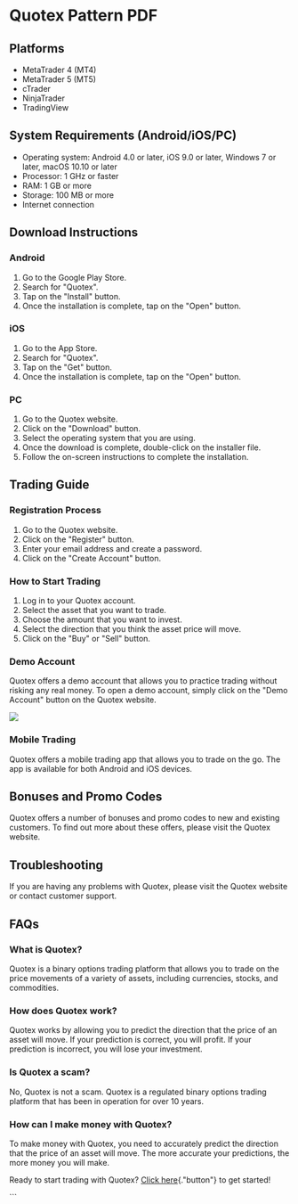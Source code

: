 # Quotex Pattern PDF

## Platforms

-   MetaTrader 4 (MT4)
-   MetaTrader 5 (MT5)
-   cTrader
-   NinjaTrader
-   TradingView

## System Requirements (Android/iOS/PC)

-   Operating system: Android 4.0 or later, iOS 9.0 or later, Windows 7
    or later, macOS 10.10 or later
-   Processor: 1 GHz or faster
-   RAM: 1 GB or more
-   Storage: 100 MB or more
-   Internet connection

## Download Instructions

### Android

1.  Go to the Google Play Store.
2.  Search for "Quotex".
3.  Tap on the "Install" button.
4.  Once the installation is complete, tap on the "Open" button.

### iOS

1.  Go to the App Store.
2.  Search for "Quotex".
3.  Tap on the "Get" button.
4.  Once the installation is complete, tap on the "Open" button.

### PC

1.  Go to the Quotex website.
2.  Click on the "Download" button.
3.  Select the operating system that you are using.
4.  Once the download is complete, double-click on the installer file.
5.  Follow the on-screen instructions to complete the installation.

## Trading Guide

### Registration Process

1.  Go to the Quotex website.
2.  Click on the "Register" button.
3.  Enter your email address and create a password.
4.  Click on the "Create Account" button.

### How to Start Trading

1.  Log in to your Quotex account.
2.  Select the asset that you want to trade.
3.  Choose the amount that you want to invest.
4.  Select the direction that you think the asset price will move.
5.  Click on the "Buy" or "Sell" button.

### Demo Account

Quotex offers a demo account that allows you to practice trading without
risking any real money. To open a demo account, simply click on the
"Demo Account" button on the Quotex website.

[![](https://static.quotex.io/files/4_en/300_250.jpg)](https://traff.sbs/brokerqxlid)

### Mobile Trading

Quotex offers a mobile trading app that allows you to trade on the go.
The app is available for both Android and iOS devices.

## Bonuses and Promo Codes

Quotex offers a number of bonuses and promo codes to new and existing
customers. To find out more about these offers, please visit the Quotex
website.

## Troubleshooting

If you are having any problems with Quotex, please visit the Quotex
website or contact customer support.

## FAQs

### What is Quotex?

Quotex is a binary options trading platform that allows you to trade on
the price movements of a variety of assets, including currencies,
stocks, and commodities.

### How does Quotex work?

Quotex works by allowing you to predict the direction that the price of
an asset will move. If your prediction is correct, you will profit. If
your prediction is incorrect, you will lose your investment.

### Is Quotex a scam?

No, Quotex is not a scam. Quotex is a regulated binary options trading
platform that has been in operation for over 10 years.

### How can I make money with Quotex?

To make money with Quotex, you need to accurately predict the direction
that the price of an asset will move. The more accurate your
predictions, the more money you will make.

Ready to start trading with Quotex? [Click
here](\%22https://traff.sbs/brokerqxlid\%22){."button"} to get
started!

\`\`\`

